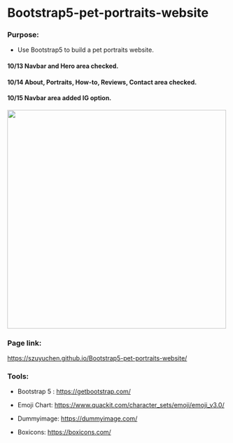 # Bootstrap5-pet-portraits-website

### Purpose: 

- Use Bootstrap5 to build a pet portraits website.

#### 10/13 Navbar and Hero area checked.

#### 10/14 About, Portraits, How-to, Reviews, Contact area checked.

#### 10/15 Navbar area added IG option.

<img src="https://github.com/szuyuchen/Bootstrap5-pet-portraits-website/blob/main/sample-image2.png?raw=true" width=500>

### Page link:

https://szuyuchen.github.io/Bootstrap5-pet-portraits-website/

### Tools:

- Bootstrap 5 : https://getbootstrap.com/

- Emoji Chart: https://www.quackit.com/character_sets/emoji/emoji_v3.0/

- Dummyimage: https://dummyimage.com/

- Boxicons: https://boxicons.com/
